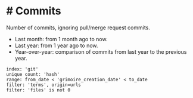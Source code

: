 # \# Commits

Number of commits, ignoring pull/merge request commits.
- Last month: from 1 month ago to now.
- Last year: from 1 year ago to now.
- Year-over-year: comparison of commits from last year to the previous year.

```
index: 'git'
unique count: 'hash'
range: from_date < 'grimoire_creation_date' < to_date
filter: 'terms', origin=urls
filter: 'files' is not 0
```
